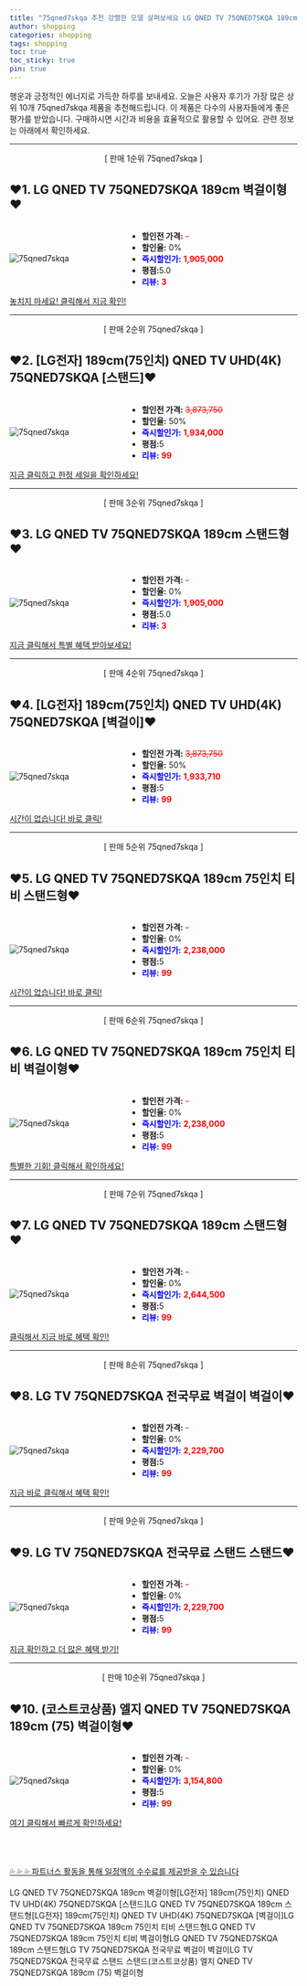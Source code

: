 ```yaml
---
title: "75qned7skqa 추천 강렬한 모델 살펴보세요 LG QNED TV 75QNED7SKQA 189cm"
author: shopping
categories: shopping
tags: shopping
toc: true
toc_sticky: true
pin: true
---
```

행운과 긍정적인 에너지로 가득한 하루를 보내세요. 오늘은 사용자 후기가 가장 많은 상위 10개 75qned7skqa 제품을 추천해드립니다. 이 제품은 다수의 사용자들에게 좋은 평가를 받았습니다. 구매하시면 시간과 비용을 효율적으로 활용할 수 있어요. 관련 정보는 아래에서 확인하세요.

---
<p class="toplist" style="margin: 0 auto; display: block; width: fit-content;">[ 판매 1순위 75qned7skqa ]</p>

<h2><strong>❤️1. LG QNED TV 75QNED7SKQA 189cm 벽걸이형❤️</strong></h2>

<div style="display: flex; align-items: center;">
    <div style="flex: 0.4;">
        <img src="https://thumbnail9.coupangcdn.com/thumbnails/remote/230x230ex/image/vendor_inventory/2680/8e673acf9c953c7576fdad67f5aa131a327b1806a63c43186a0252b6fafe.jpg" alt="75qned7skqa" style="max-width: 100%;">
    </div>
    <div style="flex: 0.6; margin-left: 10px;">
        <ul>
            <li><strong>할인전 가격:</strong> <del style="color: red;">-</del></li>
            <li><strong>할인율:</strong> 0%</li>
            <li><span style='color:blue'><strong>즉시할인가:</strong></span> <span style='color:red'><strong>1,905,000</strong></span></li>
            <li><strong>평점:</strong>5.0</li>
            <li><span style='color:blue'><strong>리뷰:</strong></span> <span style='color:red'><strong>3</strong></span></li>
        </ul>
    </div>
</div>
<div class="center">
    <a href="https://William4Davisa.github.io?lptag=AF9450613&subid=githubio&pageKey=7501136643&traceid=V0-153&itemId=19635765123&vendorItemId=86742083101" class="myButton">
        놓치지 마세요! 클릭해서 지금 확인!
    </a>
</div>


---
<p class="toplist" style="margin: 0 auto; display: block; width: fit-content;">[ 판매 2순위 75qned7skqa ]</p>

<h2><strong>❤️2. [LG전자] 189cm(75인치) QNED TV UHD(4K) 75QNED7SKQA [스탠드]❤️</strong></h2>

<div style="display: flex; align-items: center;">
    <div style="flex: 0.4;">
        <img src="https://thumbnail9.coupangcdn.com/thumbnails/remote/230x230ex/image/vendor_inventory/8a38/ddaa89f87d57334d7464b92055f4038cf748e21c034e62760c372139b7d4.jpg" alt="75qned7skqa" style="max-width: 100%;">
    </div>
    <div style="flex: 0.6; margin-left: 10px;">
        <ul>
            <li><strong>할인전 가격:</strong> <del style="color: red;">3,873,750</del></li>
            <li><strong>할인율:</strong> 50%</li>
            <li><span style='color:blue'><strong>즉시할인가:</strong></span> <span style='color:red'><strong>1,934,000</strong></span></li>
            <li><strong>평점:</strong>5</li>
            <li><span style='color:blue'><strong>리뷰:</strong></span> <span style='color:red'><strong>99</strong></span></li>
        </ul>
    </div>
</div>
<div class="center">
    <a href="https://William4Davisa.github.io?lptag=AF9450613&subid=githubio&pageKey=8242959602&traceid=V0-153&itemId=23721026173&vendorItemId=90745866512" class="myButton">
        지금 클릭하고 한정 세일을 확인하세요!
    </a>
</div>


---
<p class="toplist" style="margin: 0 auto; display: block; width: fit-content;">[ 판매 3순위 75qned7skqa ]</p>

<h2><strong>❤️3. LG QNED TV 75QNED7SKQA 189cm 스탠드형❤️</strong></h2>

<div style="display: flex; align-items: center;">
    <div style="flex: 0.4;">
        <img src="https://thumbnail9.coupangcdn.com/thumbnails/remote/230x230ex/image/vendor_inventory/2680/8e673acf9c953c7576fdad67f5aa131a327b1806a63c43186a0252b6fafe.jpg" alt="75qned7skqa" style="max-width: 100%;">
    </div>
    <div style="flex: 0.6; margin-left: 10px;">
        <ul>
            <li><strong>할인전 가격:</strong> <del style="color: red;">-</del></li>
            <li><strong>할인율:</strong> 0%</li>
            <li><span style='color:blue'><strong>즉시할인가:</strong></span> <span style='color:red'><strong>1,905,000</strong></span></li>
            <li><strong>평점:</strong>5.0</li>
            <li><span style='color:blue'><strong>리뷰:</strong></span> <span style='color:red'><strong>3</strong></span></li>
        </ul>
    </div>
</div>
<div class="center">
    <a href="https://William4Davisa.github.io?lptag=AF9450613&subid=githubio&pageKey=7501136643&traceid=V0-153&itemId=19635765125&vendorItemId=86742083113" class="myButton">
        지금 클릭해서 특별 혜택 받아보세요!
    </a>
</div>


---
<p class="toplist" style="margin: 0 auto; display: block; width: fit-content;">[ 판매 4순위 75qned7skqa ]</p>

<h2><strong>❤️4. [LG전자] 189cm(75인치) QNED TV UHD(4K) 75QNED7SKQA [벽걸이]❤️</strong></h2>

<div style="display: flex; align-items: center;">
    <div style="flex: 0.4;">
        <img src="https://thumbnail7.coupangcdn.com/thumbnails/remote/230x230ex/image/vendor_inventory/7670/8404ee0b7f3c6d96084078095053ef62a1247170821ead118d99a9027ef8.jpg" alt="75qned7skqa" style="max-width: 100%;">
    </div>
    <div style="flex: 0.6; margin-left: 10px;">
        <ul>
            <li><strong>할인전 가격:</strong> <del style="color: red;">3,873,750</del></li>
            <li><strong>할인율:</strong> 50%</li>
            <li><span style='color:blue'><strong>즉시할인가:</strong></span> <span style='color:red'><strong>1,933,710</strong></span></li>
            <li><strong>평점:</strong>5</li>
            <li><span style='color:blue'><strong>리뷰:</strong></span> <span style='color:red'><strong>99</strong></span></li>
        </ul>
    </div>
</div>
<div class="center">
    <a href="https://William4Davisa.github.io?lptag=AF9450613&subid=githubio&pageKey=8209440974&traceid=V0-153&itemId=23559235561&vendorItemId=90585254975" class="myButton">
        시간이 없습니다! 바로 클릭!
    </a>
</div>


---
<p class="toplist" style="margin: 0 auto; display: block; width: fit-content;">[ 판매 5순위 75qned7skqa ]</p>

<h2><strong>❤️5. LG QNED TV 75QNED7SKQA 189cm 75인치 티비 스탠드형❤️</strong></h2>

<div style="display: flex; align-items: center;">
    <div style="flex: 0.4;">
        <img src="https://thumbnail10.coupangcdn.com/thumbnails/remote/230x230ex/image/vendor_inventory/225b/4b518cc7fd6f2ba39cac800a30d89a0d2a2c9d2cbcaea1dfb7f5bdc5d7ff.jpg" alt="75qned7skqa" style="max-width: 100%;">
    </div>
    <div style="flex: 0.6; margin-left: 10px;">
        <ul>
            <li><strong>할인전 가격:</strong> <del style="color: red;">-</del></li>
            <li><strong>할인율:</strong> 0%</li>
            <li><span style='color:blue'><strong>즉시할인가:</strong></span> <span style='color:red'><strong>2,238,000</strong></span></li>
            <li><strong>평점:</strong>5</li>
            <li><span style='color:blue'><strong>리뷰:</strong></span> <span style='color:red'><strong>99</strong></span></li>
        </ul>
    </div>
</div>
<div class="center">
    <a href="https://William4Davisa.github.io?lptag=AF9450613&subid=githubio&pageKey=7967325617&traceid=V0-153&itemId=22051642836&vendorItemId=89098914817" class="myButton">
        시간이 없습니다! 바로 클릭!
    </a>
</div>


---
<p class="toplist" style="margin: 0 auto; display: block; width: fit-content;">[ 판매 6순위 75qned7skqa ]</p>

<h2><strong>❤️6. LG QNED TV 75QNED7SKQA 189cm 75인치 티비 벽걸이형❤️</strong></h2>

<div style="display: flex; align-items: center;">
    <div style="flex: 0.4;">
        <img src="https://thumbnail10.coupangcdn.com/thumbnails/remote/230x230ex/image/vendor_inventory/225b/4b518cc7fd6f2ba39cac800a30d89a0d2a2c9d2cbcaea1dfb7f5bdc5d7ff.jpg" alt="75qned7skqa" style="max-width: 100%;">
    </div>
    <div style="flex: 0.6; margin-left: 10px;">
        <ul>
            <li><strong>할인전 가격:</strong> <del style="color: red;">-</del></li>
            <li><strong>할인율:</strong> 0%</li>
            <li><span style='color:blue'><strong>즉시할인가:</strong></span> <span style='color:red'><strong>2,238,000</strong></span></li>
            <li><strong>평점:</strong>5</li>
            <li><span style='color:blue'><strong>리뷰:</strong></span> <span style='color:red'><strong>99</strong></span></li>
        </ul>
    </div>
</div>
<div class="center">
    <a href="https://William4Davisa.github.io?lptag=AF9450613&subid=githubio&pageKey=7967330334&traceid=V0-153&itemId=22051668089&vendorItemId=89098940428" class="myButton">
        특별한 기회! 클릭해서 확인하세요!
    </a>
</div>


---
<p class="toplist" style="margin: 0 auto; display: block; width: fit-content;">[ 판매 7순위 75qned7skqa ]</p>

<h2><strong>❤️7. LG QNED TV 75QNED7SKQA 189cm 스탠드형❤️</strong></h2>

<div style="display: flex; align-items: center;">
    <div style="flex: 0.4;">
        <img src="https://thumbnail6.coupangcdn.com/thumbnails/remote/230x230ex/image/vendor_inventory/b461/3b36c90771d88cc8bcbe18135af0bbd9ab24c532b3abc13dbf6fe992e1b3.jpg" alt="75qned7skqa" style="max-width: 100%;">
    </div>
    <div style="flex: 0.6; margin-left: 10px;">
        <ul>
            <li><strong>할인전 가격:</strong> <del style="color: red;">-</del></li>
            <li><strong>할인율:</strong> 0%</li>
            <li><span style='color:blue'><strong>즉시할인가:</strong></span> <span style='color:red'><strong>2,644,500</strong></span></li>
            <li><strong>평점:</strong>5</li>
            <li><span style='color:blue'><strong>리뷰:</strong></span> <span style='color:red'><strong>99</strong></span></li>
        </ul>
    </div>
</div>
<div class="center">
    <a href="https://William4Davisa.github.io?lptag=AF9450613&subid=githubio&pageKey=7699866108&traceid=V0-153&itemId=20612770051&vendorItemId=87687129473" class="myButton">
        클릭해서 지금 바로 혜택 확인!
    </a>
</div>


---
<p class="toplist" style="margin: 0 auto; display: block; width: fit-content;">[ 판매 8순위 75qned7skqa ]</p>

<h2><strong>❤️8. LG TV 75QNED7SKQA 전국무료 벽걸이 벽걸이❤️</strong></h2>

<div style="display: flex; align-items: center;">
    <div style="flex: 0.4;">
        <img src="https://thumbnail6.coupangcdn.com/thumbnails/remote/230x230ex/image/vendor_inventory/ce69/3e14570aae856da44397e972cca60ce5ffcd62f7e989d46422b1a8372051.jpg" alt="75qned7skqa" style="max-width: 100%;">
    </div>
    <div style="flex: 0.6; margin-left: 10px;">
        <ul>
            <li><strong>할인전 가격:</strong> <del style="color: red;">-</del></li>
            <li><strong>할인율:</strong> 0%</li>
            <li><span style='color:blue'><strong>즉시할인가:</strong></span> <span style='color:red'><strong>2,229,700</strong></span></li>
            <li><strong>평점:</strong>5</li>
            <li><span style='color:blue'><strong>리뷰:</strong></span> <span style='color:red'><strong>99</strong></span></li>
        </ul>
    </div>
</div>
<div class="center">
    <a href="https://William4Davisa.github.io?lptag=AF9450613&subid=githubio&pageKey=7575798050&traceid=V0-153&itemId=19988697288&vendorItemId=87122639948" class="myButton">
        지금 바로 클릭해서 혜택 확인!
    </a>
</div>


---
<p class="toplist" style="margin: 0 auto; display: block; width: fit-content;">[ 판매 9순위 75qned7skqa ]</p>

<h2><strong>❤️9. LG TV 75QNED7SKQA 전국무료 스탠드 스탠드❤️</strong></h2>

<div style="display: flex; align-items: center;">
    <div style="flex: 0.4;">
        <img src="https://thumbnail6.coupangcdn.com/thumbnails/remote/230x230ex/image/vendor_inventory/ce69/3e14570aae856da44397e972cca60ce5ffcd62f7e989d46422b1a8372051.jpg" alt="75qned7skqa" style="max-width: 100%;">
    </div>
    <div style="flex: 0.6; margin-left: 10px;">
        <ul>
            <li><strong>할인전 가격:</strong> <del style="color: red;">-</del></li>
            <li><strong>할인율:</strong> 0%</li>
            <li><span style='color:blue'><strong>즉시할인가:</strong></span> <span style='color:red'><strong>2,229,700</strong></span></li>
            <li><strong>평점:</strong>5</li>
            <li><span style='color:blue'><strong>리뷰:</strong></span> <span style='color:red'><strong>99</strong></span></li>
        </ul>
    </div>
</div>
<div class="center">
    <a href="https://William4Davisa.github.io?lptag=AF9450613&subid=githubio&pageKey=7575798050&traceid=V0-153&itemId=19988697290&vendorItemId=87122639936" class="myButton">
        지금 확인하고 더 많은 혜택 받기!
    </a>
</div>


---
<p class="toplist" style="margin: 0 auto; display: block; width: fit-content;">[ 판매 10순위 75qned7skqa ]</p>

<h2><strong>❤️10. (코스트코상품) 엘지 QNED TV 75QNED7SKQA 189cm (75) 벽걸이형❤️</strong></h2>

<div style="display: flex; align-items: center;">
    <div style="flex: 0.4;">
        <img src="https://thumbnail10.coupangcdn.com/thumbnails/remote/230x230ex/image/vendor_inventory/2ff7/0482e5e35951995b6441802f8bf01ab634595ff2e64f4fa6e814f1c22ee0.jpeg" alt="75qned7skqa" style="max-width: 100%;">
    </div>
    <div style="flex: 0.6; margin-left: 10px;">
        <ul>
            <li><strong>할인전 가격:</strong> <del style="color: red;">-</del></li>
            <li><strong>할인율:</strong> 0%</li>
            <li><span style='color:blue'><strong>즉시할인가:</strong></span> <span style='color:red'><strong>3,154,800</strong></span></li>
            <li><strong>평점:</strong>5</li>
            <li><span style='color:blue'><strong>리뷰:</strong></span> <span style='color:red'><strong>99</strong></span></li>
        </ul>
    </div>
</div>
<div class="center">
    <a href="https://William4Davisa.github.io?lptag=AF9450613&subid=githubio&pageKey=7500754729&traceid=V0-153&itemId=19634260466&vendorItemId=90349056987" class="myButton">
        여기 클릭해서 빠르게 확인하세요!
    </a>
</div>

<br><br><br>[💦 💦 💦 파트너스 활동을 통해 일정액의 수수료를 제공받을 수 있습니다](https://link.coupang.com/a/bcpT2c)<br><br>LG QNED TV 75QNED7SKQA 189cm 벽걸이형[LG전자] 189cm(75인치) QNED TV UHD(4K) 75QNED7SKQA [스탠드]LG QNED TV 75QNED7SKQA 189cm 스탠드형[LG전자] 189cm(75인치) QNED TV UHD(4K) 75QNED7SKQA [벽걸이]LG QNED TV 75QNED7SKQA 189cm 75인치 티비 스탠드형LG QNED TV 75QNED7SKQA 189cm 75인치 티비 벽걸이형LG QNED TV 75QNED7SKQA 189cm 스탠드형LG TV 75QNED7SKQA 전국무료 벽걸이 벽걸이LG TV 75QNED7SKQA 전국무료 스탠드 스탠드(코스트코상품) 엘지 QNED TV 75QNED7SKQA 189cm (75) 벽걸이형